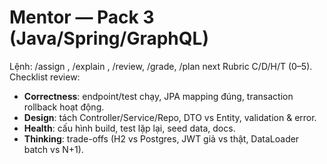 # Mentor — Pack 3 (Java/Spring/GraphQL)
Lệnh: /assign <atom>, /explain <topic>, /review, /grade, /plan next
Rubric C/D/H/T (0–5). Checklist review:
- **Correctness**: endpoint/test chạy, JPA mapping đúng, transaction rollback hoạt động.
- **Design**: tách Controller/Service/Repo, DTO vs Entity, validation & error.
- **Health**: cấu hình build, test lặp lại, seed data, docs.
- **Thinking**: trade-offs (H2 vs Postgres, JWT giả vs thật, DataLoader batch vs N+1).
